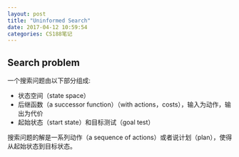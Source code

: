 ```yaml
---
layout: post
title: "Uninformed Search"
date: 2017-04-12 10:59:54
categories: CS188笔记
---
```

## Search problem
一个搜索问题由以下部分组成:

- 状态空间（state space）
- 后继函数（a successor function）（with actions，costs），输入为动作，输出为代价
- 起始状态（start state）和目标测试（goal test）

搜索问题的解是一系列动作（a sequence of actions）或者说计划（plan），使得从起始状态到目标状态。